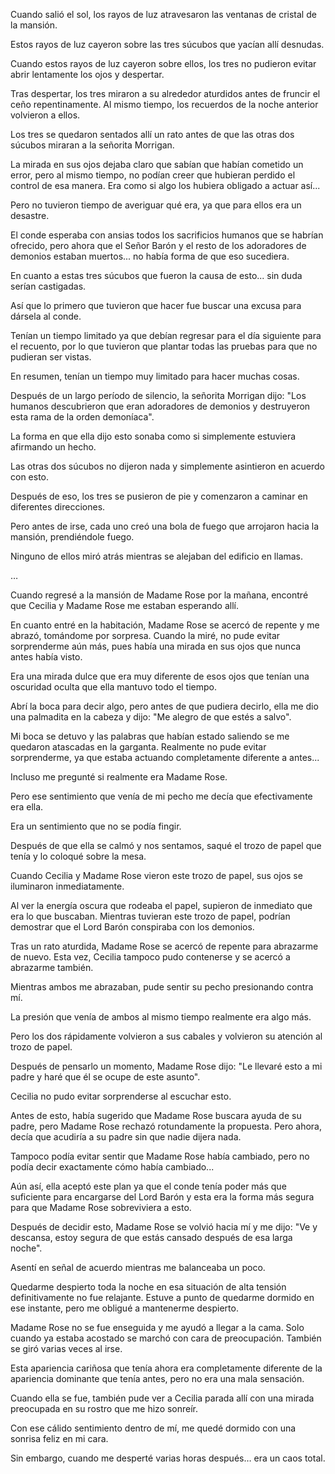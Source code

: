 
Cuando salió el sol, los rayos de luz atravesaron las ventanas de cristal de la mansión.

Estos rayos de luz cayeron sobre las tres súcubos que yacían allí desnudas.

Cuando estos rayos de luz cayeron sobre ellos, los tres no pudieron evitar abrir lentamente los ojos y despertar.

Tras despertar, los tres miraron a su alrededor aturdidos antes de fruncir el ceño repentinamente. Al mismo tiempo, los recuerdos de la noche anterior volvieron a ellos.

Los tres se quedaron sentados allí un rato antes de que las otras dos súcubos miraran a la señorita Morrigan.

La mirada en sus ojos dejaba claro que sabían que habían cometido un error, pero al mismo tiempo, no podían creer que hubieran perdido el control de esa manera. Era como si algo los hubiera obligado a actuar así...

Pero no tuvieron tiempo de averiguar qué era, ya que para ellos era un desastre.

El conde esperaba con ansias todos los sacrificios humanos que se habrían ofrecido, pero ahora que el Señor Barón y el resto de los adoradores de demonios estaban muertos... no había forma de que eso sucediera.

En cuanto a estas tres súcubos que fueron la causa de esto... sin duda serían castigadas.

Así que lo primero que tuvieron que hacer fue buscar una excusa para dársela al conde.

Tenían un tiempo limitado ya que debían regresar para el día siguiente para el recuento, por lo que tuvieron que plantar todas las pruebas para que no pudieran ser vistas.

En resumen, tenían un tiempo muy limitado para hacer muchas cosas.

Después de un largo período de silencio, la señorita Morrigan dijo: "Los humanos descubrieron que eran adoradores de demonios y destruyeron esta rama de la orden demoníaca".

La forma en que ella dijo esto sonaba como si simplemente estuviera afirmando un hecho.

Las otras dos súcubos no dijeron nada y simplemente asintieron en acuerdo con esto.

Después de eso, los tres se pusieron de pie y comenzaron a caminar en diferentes direcciones.

Pero antes de irse, cada uno creó una bola de fuego que arrojaron hacia la mansión, prendiéndole fuego.

Ninguno de ellos miró atrás mientras se alejaban del edificio en llamas.

…

Cuando regresé a la mansión de Madame Rose por la mañana, encontré que Cecilia y Madame Rose me estaban esperando allí.

En cuanto entré en la habitación, Madame Rose se acercó de repente y me abrazó, tomándome por sorpresa. Cuando la miré, no pude evitar sorprenderme aún más, pues había una mirada en sus ojos que nunca antes había visto.

Era una mirada dulce que era muy diferente de esos ojos que tenían una oscuridad oculta que ella mantuvo todo el tiempo.

Abrí la boca para decir algo, pero antes de que pudiera decirlo, ella me dio una palmadita en la cabeza y dijo: "Me alegro de que estés a salvo".

Mi boca se detuvo y las palabras que habían estado saliendo se me quedaron atascadas en la garganta. Realmente no pude evitar sorprenderme, ya que estaba actuando completamente diferente a antes...

Incluso me pregunté si realmente era Madame Rose.

Pero ese sentimiento que venía de mi pecho me decía que efectivamente era ella.

Era un sentimiento que no se podía fingir.

Después de que ella se calmó y nos sentamos, saqué el trozo de papel que tenía y lo coloqué sobre la mesa.

Cuando Cecilia y Madame Rose vieron este trozo de papel, sus ojos se iluminaron inmediatamente.

Al ver la energía oscura que rodeaba el papel, supieron de inmediato que era lo que buscaban. Mientras tuvieran este trozo de papel, podrían demostrar que el Lord Barón conspiraba con los demonios.

Tras un rato aturdida, Madame Rose se acercó de repente para abrazarme de nuevo. Esta vez, Cecilia tampoco pudo contenerse y se acercó a abrazarme también.

Mientras ambos me abrazaban, pude sentir su pecho presionando contra mí.

La presión que venía de ambos al mismo tiempo realmente era algo más.

Pero los dos rápidamente volvieron a sus cabales y volvieron su atención al trozo de papel.

Después de pensarlo un momento, Madame Rose dijo: "Le llevaré esto a mi padre y haré que él se ocupe de este asunto".

Cecilia no pudo evitar sorprenderse al escuchar esto.

Antes de esto, había sugerido que Madame Rose buscara ayuda de su padre, pero Madame Rose rechazó rotundamente la propuesta. Pero ahora, decía que acudiría a su padre sin que nadie dijera nada.

Tampoco podía evitar sentir que Madame Rose había cambiado, pero no podía decir exactamente cómo había cambiado...

Aún así, ella aceptó este plan ya que el conde tenía poder más que suficiente para encargarse del Lord Barón y esta era la forma más segura para que Madame Rose sobreviviera a esto.

Después de decidir esto, Madame Rose se volvió hacia mí y me dijo: "Ve y descansa, estoy segura de que estás cansado después de esa larga noche".

Asentí en señal de acuerdo mientras me balanceaba un poco.

Quedarme despierto toda la noche en esa situación de alta tensión definitivamente no fue relajante. Estuve a punto de quedarme dormido en ese instante, pero me obligué a mantenerme despierto.

Madame Rose no se fue enseguida y me ayudó a llegar a la cama. Solo cuando ya estaba acostado se marchó con cara de preocupación. También se giró varias veces al irse.

Esta apariencia cariñosa que tenía ahora era completamente diferente de la apariencia dominante que tenía antes, pero no era una mala sensación.

Cuando ella se fue, también pude ver a Cecilia parada allí con una mirada preocupada en su rostro que me hizo sonreír.

Con ese cálido sentimiento dentro de mí, me quedé dormido con una sonrisa feliz en mi cara.

Sin embargo, cuando me desperté varias horas después… era un caos total.